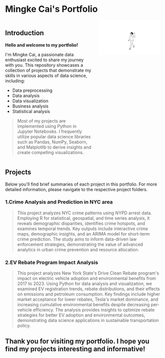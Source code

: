 # Mingke Cai's Portfolio
<div style="display: flex; align-items: flex-start;">
  <div style="flex: 1;">
    <h2>Introduction</h2>
    <p><strong>Hello and welcome to my portfolio!</strong></p>
    <p>I'm Mingke Cai, a passionate data enthusiast excited to share my journey with you. This repository showcases a collection of projects that demonstrate my skills in various aspects of data science, including:</p>
    <ul>
      <li>Data preprocessing</li>
      <li>Data analysis</li>
      <li>Data visualization</li>
      <li>Business analysis</li>
      <li>Statistical analysis</li>
    </ul>
    <blockquote>
      <p>Most of my projects are implemented using Python in Jupyter Notebooks. I frequently utilize popular data science libraries such as Pandas, NumPy, Seaborn, and Matplotlib to derive insights and create compelling visualizations.</p>
    </blockquote>
  </div>
  <div style="flex: 0 0 200px; margin-left: 20px;">
    <img src="https://github.com/MingkeCai/Mingke_Cai_Portfolio/blob/main/avatar_1%20(1).png" width="200" alt="Mingke Cai">
  </div>
</div>

## Projects
Below you'll find brief summaries of each project in this portfolio. For more detailed information, please navigate to the respective project folders.

### 1.Crime Analysis and Prediction in NYC area
>This project analyzes NYC crime patterns using NYPD arrest data. Employing R for statistical, geospatial, and time series analysis, it reveals demographic disparities, 
>identifies crime hotspots, and examines temporal trends. Key outputs include interactive crime maps, demographic insights, and an ARIMA model for short-term crime 
>prediction. The study aims to inform data-driven law enforcement strategies, demonstrating the value of advanced analytics in urban crime prevention and resource allocation.

### 2.EV Rebate Program Impact Analysis
>This project analyzes New York State's Drive Clean Rebate program's impact on electric vehicle adoption and environmental benefits from 2017 to 2023. Using Python for data 
>analysis and visualization, we examined EV registration trends, rebate distributions, and their effects on emissions and petroleum consumption. Key findings include higher 
>market acceptance for lower rebates, Tesla's market dominance, and increasing cumulative environmental benefits despite decreasing per-vehicle efficiency. The analysis provides 
>insights to optimize rebate strategies for better EV adoption and environmental outcomes, demonstrating data science applications in sustainable transportation policy.

## Thank you for visiting my portfolio. I hope you find my projects interesting and informative!
